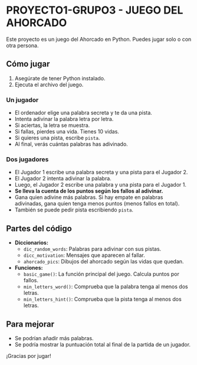 # PROYECTO1-GRUPO3 - JUEGO DEL AHORCADO

Este proyecto es un juego del Ahorcado en Python. Puedes jugar solo o con otra persona.

## Cómo jugar

1.  Asegúrate de tener Python instalado.
2.  Ejecuta el archivo del juego.

### Un jugador

* El ordenador elige una palabra secreta y te da una pista.
* Intenta adivinar la palabra letra por letra.
* Si aciertas, la letra se muestra.
* Si fallas, pierdes una vida. Tienes 10 vidas.
* Si quieres una pista, escribe `pista`.
* Al final, verás cuántas palabras has adivinado.

### Dos jugadores

* El Jugador 1 escribe una palabra secreta y una pista para el Jugador 2.
* El Jugador 2 intenta adivinar la palabra.
* Luego, el Jugador 2 escribe una palabra y una pista para el Jugador 1.
* **Se lleva la cuenta de los puntos según los fallos al adivinar.**
* Gana quien adivine más palabras. Si hay empate en palabras adivinadas, gana quien tenga menos puntos (menos fallos en total).
* También se puede pedir pista escribiendo `pista`.

## Partes del código

* **Diccionarios:**
    * `dic_random_words`: Palabras para adivinar con sus pistas.
    * `dicc_motivation`: Mensajes que aparecen al fallar.
    * `ahorcado_pics`: Dibujos del ahorcado según las vidas que quedan.
* **Funciones:**
    * `basic_game()`: La función principal del juego. Calcula puntos por fallos.
    * `min_letters_word()`: Comprueba que la palabra tenga al menos dos letras.
    * `min_letters_hint()`: Comprueba que la pista tenga al menos dos letras.

## Para mejorar

* Se podrían añadir más palabras.
* Se podría mostrar la puntuación total al final de la partida de un jugador.

¡Gracias por jugar!
